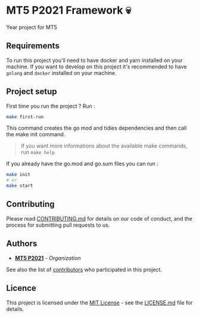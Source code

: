 # MT5 P2021 Framework 💀
Year project for MT5

## Requirements

To run this project you'll need to have docker and yarn installed on your machine.
If you want to develop on this project it's recommended to have `golang` and `docker` installed on your machine.

## Project setup

First time you run the project ? Run :

```sh
make first-run
```

This command creates the go mod and tidies dependencies and then call the make init command.

> If you want more informations about the available make commands, run `make help`

If you already have the go.mod and go.sum files you can run :

```sh
make init
# or
make start
```

## Contributing

Please read [CONTRIBUTING.md](https://github.com/HETIC-MT-P2021/framework_project/blob/main/CONTRIBUTING.md) for details on our code of conduct, and the process for submitting pull requests to us.

## Authors

* [**MT5 P2021**](https://github.com/orgs/HETIC-MT-P2021/people) - *Organization*

See also the list of [contributors](https://github.com/HETIC-MT-P2021/framework_project/graphs/contributors) who participated in this project.

## Licence

This project is licensed under the [MIT License](https://opensource.org/licenses)  - see the [LICENSE.md](https://github.com/HETIC-MT-P2021/framework_project/blob/master/LICENSE) file for details.
